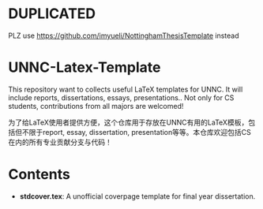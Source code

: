 # DUPLICATED

PLZ use https://github.com/imyueli/NottinghamThesisTemplate instead

# UNNC-Latex-Template

This repository want to collects useful LaTeX templates for UNNC. It will include reports, dissertations, essays, presentations.. Not only for CS students, contributions from all majors are welcomed!

为了给LaTeX使用者提供方便，这个仓库用于存放在UNNC有用的LaTeX模板，包括但不限于report, essay, dissertation, presentation等等。本仓库欢迎包括CS在内的所有专业贡献分支与代码！

# Contents
- __stdcover.tex__: A unofficial coverpage template for final year dissertation.
